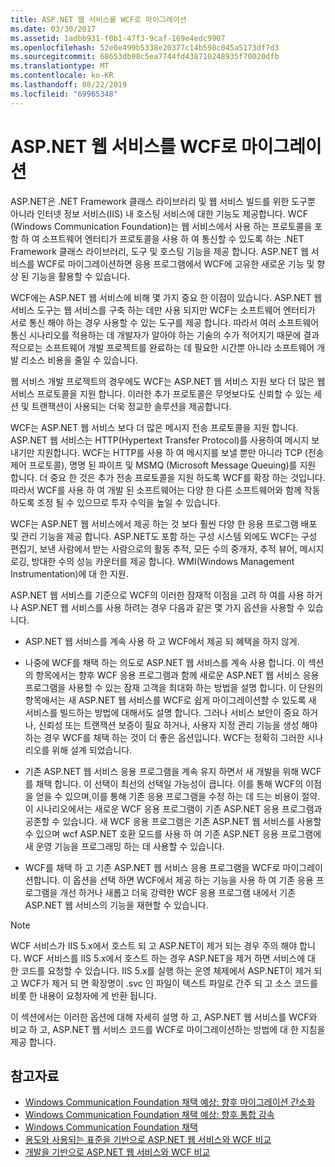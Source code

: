 ```yaml
---
title: ASP.NET 웹 서비스를 WCF로 마이그레이션
ms.date: 03/30/2017
ms.assetid: 1adbb931-f0b1-47f3-9caf-169e4edc9907
ms.openlocfilehash: 52e0e499b5338e20377c14b598c045a5173df7d3
ms.sourcegitcommit: 68653db98c5ea7744fd438710248935f70020dfb
ms.translationtype: MT
ms.contentlocale: ko-KR
ms.lasthandoff: 08/22/2019
ms.locfileid: "69965348"
---
```

# <a name="migrating-aspnet-web-services-to-wcf"></a>ASP.NET 웹 서비스를 WCF로 마이그레이션
ASP.NET은 .NET Framework 클래스 라이브러리 및 웹 서비스 빌드를 위한 도구뿐 아니라 인터넷 정보 서비스(IIS) 내 호스팅 서비스에 대한 기능도 제공합니다. WCF (Windows Communication Foundation)는 웹 서비스에서 사용 하는 프로토콜을 포함 하 여 소프트웨어 엔터티가 프로토콜을 사용 하 여 통신할 수 있도록 하는 .NET Framework 클래스 라이브러리, 도구 및 호스팅 기능을 제공 합니다.  ASP.NET 웹 서비스를 WCF로 마이그레이션하면 응용 프로그램에서 WCF에 고유한 새로운 기능 및 향상 된 기능을 활용할 수 있습니다.  
  
 WCF에는 ASP.NET 웹 서비스에 비해 몇 가지 중요 한 이점이 있습니다. ASP.NET 웹 서비스 도구는 웹 서비스를 구축 하는 데만 사용 되지만 WCF는 소프트웨어 엔터티가 서로 통신 해야 하는 경우 사용할 수 있는 도구를 제공 합니다. 따라서 여러 소프트웨어 통신 시나리오를 적용하는 데 개발자가 알아야 하는 기술의 수가 적어지기 때문에 결과적으로는 소프트웨어 개발 프로젝트를 완료하는 데 필요한 시간뿐 아니라 소프트웨어 개발 리소스 비용을 줄일 수 있습니다.  
  
 웹 서비스 개발 프로젝트의 경우에도 WCF는 ASP.NET 웹 서비스 지원 보다 더 많은 웹 서비스 프로토콜을 지원 합니다. 이러한 추가 프로토콜은 무엇보다도 신뢰할 수 있는 세션 및 트랜잭션이 사용되는 더욱 정교한 솔루션을 제공합니다.  
  
 WCF는 ASP.NET 웹 서비스 보다 더 많은 메시지 전송 프로토콜을 지원 합니다. ASP.NET 웹 서비스는 HTTP(Hypertext Transfer Protocol)를 사용하여 메시지 보내기만 지원합니다. WCF는 HTTP를 사용 하 여 메시지를 보낼 뿐만 아니라 TCP (전송 제어 프로토콜), 명명 된 파이프 및 MSMQ (Microsoft Message Queuing)를 지원 합니다. 더 중요 한 것은 추가 전송 프로토콜을 지원 하도록 WCF를 확장 하는 것입니다. 따라서 WCF를 사용 하 여 개발 된 소프트웨어는 다양 한 다른 소프트웨어와 함께 작동 하도록 조정 될 수 있으므로 투자 수익을 높일 수 있습니다.  
  
 WCF는 ASP.NET 웹 서비스에서 제공 하는 것 보다 훨씬 다양 한 응용 프로그램 배포 및 관리 기능을 제공 합니다. ASP.NET도 포함 하는 구성 시스템 외에도 WCF는 구성 편집기, 보낸 사람에서 받는 사람으로의 활동 추적, 모든 수의 중개자, 추적 뷰어, 메시지 로깅, 방대한 수의 성능 카운터를 제공 합니다. WMI(Windows Management Instrumentation)에 대 한 지원.  
  
 ASP.NET 웹 서비스를 기준으로 WCF의 이러한 잠재적 이점을 고려 하 여를 사용 하거나 ASP.NET 웹 서비스를 사용 하려는 경우 다음과 같은 몇 가지 옵션을 사용할 수 있습니다.  
  
- ASP.NET 웹 서비스를 계속 사용 하 고 WCF에서 제공 되 혜택을 하지 않게.  
  
- 나중에 WCF를 채택 하는 의도로 ASP.NET 웹 서비스를 계속 사용 합니다. 이 섹션의 항목에서는 향후 WCF 응용 프로그램과 함께 새로운 ASP.NET 웹 서비스 응용 프로그램을 사용할 수 있는 잠재 고객을 최대화 하는 방법을 설명 합니다. 이 단원의 항목에서는 새 ASP.NET 웹 서비스를 WCF로 쉽게 마이그레이션할 수 있도록 새 서비스를 빌드하는 방법에 대해서도 설명 합니다. 그러나 서비스 보안이 중요 하거나, 신뢰성 또는 트랜잭션 보증이 필요 하거나, 사용자 지정 관리 기능을 생성 해야 하는 경우 WCF를 채택 하는 것이 더 좋은 옵션입니다. WCF는 정확히 그러한 시나리오를 위해 설계 되었습니다.  
  
- 기존 ASP.NET 웹 서비스 응용 프로그램을 계속 유지 하면서 새 개발을 위해 WCF를 채택 합니다. 이 선택이 최선의 선택일 가능성이 큽니다. 이를 통해 WCF의 이점을 얻을 수 있으며,이를 통해 기존 응용 프로그램을 수정 하는 데 드는 비용이 절약. 이 시나리오에서는 새로운 WCF 응용 프로그램이 기존 ASP.NET 응용 프로그램과 공존할 수 있습니다. 새 WCF 응용 프로그램은 기존 ASP.NET 웹 서비스를 사용할 수 있으며 wcf ASP.NET 호환 모드를 사용 하 여 기존 ASP.NET 응용 프로그램에 새 운영 기능을 프로그래밍 하는 데 사용할 수 있습니다.  
  
- WCF를 채택 하 고 기존 ASP.NET 웹 서비스 응용 프로그램을 WCF로 마이그레이션합니다. 이 옵션을 선택 하면 WCF에서 제공 하는 기능을 사용 하 여 기존 응용 프로그램을 개선 하거나 새롭고 더욱 강력한 WCF 응용 프로그램 내에서 기존 ASP.NET 웹 서비스의 기능을 재현할 수 있습니다.  
  
> [!NOTE]
> WCF 서비스가 IIS 5.x에서 호스트 되 고 ASP.NET이 제거 되는 경우 주의 해야 합니다. WCF 서비스를 IIS 5.x에서 호스트 하는 경우 ASP.NET을 제거 하면 서비스에 대 한 코드를 요청할 수 있습니다. IIS 5.x를 실행 하는 운영 체제에서 ASP.NET이 제거 되 고 WCF가 제거 되 면 확장명이 .svc 인 파일이 텍스트 파일로 간주 되 고 소스 코드를 비롯 한 내용이 요청자에 게 반환 됩니다.  
  
 이 섹션에서는 이러한 옵션에 대해 자세히 설명 하 고, ASP.NET 웹 서비스를 WCF와 비교 하 고, ASP.NET 웹 서비스 코드를 WCF로 마이그레이션하는 방법에 대 한 지침을 제공 합니다.  
  
## <a name="see-also"></a>참고자료

- [Windows Communication Foundation 채택 예상: 향후 마이그레이션 간소화](../../../../docs/framework/wcf/feature-details/anticipating-adopting-wcf-migration.md)
- [Windows Communication Foundation 채택 예상: 향후 통합 감속](../../../../docs/framework/wcf/feature-details/anticipating-adopting-the-wcf-easing-future-integration.md)
- [Windows Communication Foundation 채택](../../../../docs/framework/wcf/feature-details/adopting-wcf.md)
- [용도와 사용되는 표준을 기반으로 ASP.NET 웹 서비스와 WCF 비교](../../../../docs/framework/wcf/feature-details/comparing-aspnet-web-services-to-wcf-based-on-purpose-and-standards-used.md)
- [개발을 기반으로 ASP.NET 웹 서비스와 WCF 비교](../../../../docs/framework/wcf/feature-details/comparing-aspnet-web-services-to-wcf-based-on-development.md)
